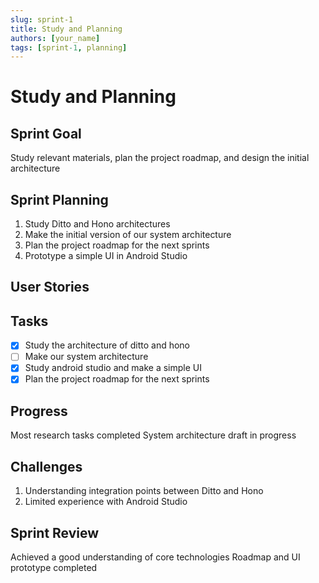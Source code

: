 ```yaml
---
slug: sprint-1
title: Study and Planning
authors: [your_name]
tags: [sprint-1, planning]
---
```


# Study and Planning

## Sprint Goal

Study relevant materials, plan the project roadmap, and design the initial architecture

## Sprint Planning

1. Study Ditto and Hono architectures
2. Make the initial version of our system architecture
3. Plan the project roadmap for the next sprints
4. Prototype a simple UI in Android Studio

## User Stories

## Tasks

- [X] Study the architecture of ditto and hono
- [ ] Make our system architecture
- [X] Study android studio and make a simple UI
- [X] Plan the project roadmap for the next sprints

## Progress

Most research tasks completed
System architecture draft in progress

## Challenges

1. Understanding integration points between Ditto and Hono
2. Limited experience with Android Studio

## Sprint Review

Achieved a good understanding of core technologies
Roadmap and UI prototype completed
